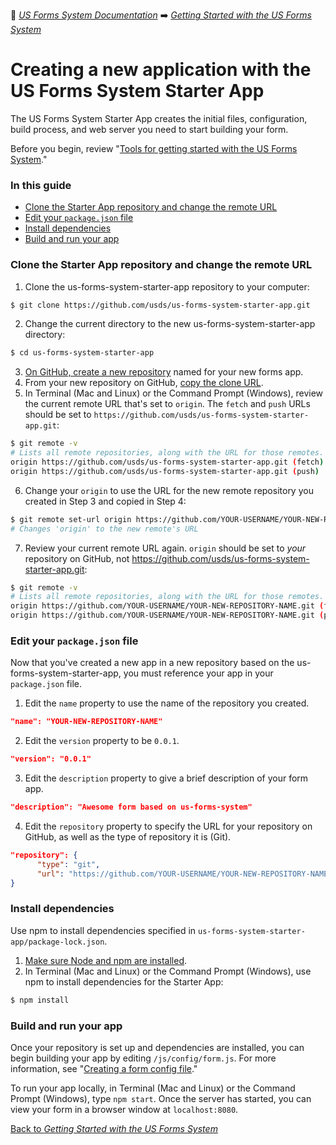 :book: [*US Forms System Documentation*](docs/README.md) :arrow_right: [*Getting Started with the US Forms System*](README.md)

# Creating a new application with the US Forms System Starter App

The US Forms System Starter App creates the initial files, configuration, build process, and web server you need to start building your form.

Before you begin, review "[Tools for getting started with the US Forms System](tools-for-getting-started-with-the-us-forms-system.md)."

### In this guide

- [Clone the Starter App repository and change the remote URL](#clone-the-starter-app-repository-and-change-the-remote-url)
- [Edit your `package.json` file](#edit-your-packagejson-file)
- [Install dependencies](#install-dependencies)
- [Build and run your app](#build-and-run-your-app)

### Clone the Starter App repository and change the remote URL

1. Clone the us-forms-system-starter-app repository to your computer:
```bash
$ git clone https://github.com/usds/us-forms-system-starter-app.git
```
2. Change the current directory to the new us-forms-system-starter-app directory:
```bash
$ cd us-forms-system-starter-app
```
3. [On GitHub, create a new repository](https://help.github.com/articles/creating-a-new-repository/) named for your new forms app.
4. From your new repository on GitHub, [copy the clone URL](https://help.github.com/articles/cloning-a-repository/).
5. In Terminal (Mac and Linux) or the Command Prompt (Windows), review the current remote URL that's set to `origin`. The `fetch` and `push` URLs should be set to `https://github.com/usds/us-forms-system-starter-app.git`:
```bash
$ git remote -v
# Lists all remote repositories, along with the URL for those remotes.
origin https://github.com/usds/us-forms-system-starter-app.git (fetch)
origin https://github.com/usds/us-forms-system-starter-app.git (push)
```
6. Change your `origin` to use the URL for the new remote repository you created in Step 3 and copied in Step 4:
```bash
$ git remote set-url origin https://github.com/YOUR-USERNAME/YOUR-NEW-REPOSITORY-NAME.git
# Changes 'origin' to the new remote's URL
```
7. Review your current remote URL again. `origin` should be set to *your* repository on GitHub, not https://github.com/usds/us-forms-system-starter-app.git:
```bash
$ git remote -v
# Lists all remote repositories, along with the URL for those remotes.
origin https://github.com/YOUR-USERNAME/YOUR-NEW-REPOSITORY-NAME.git (fetch)
origin https://github.com/YOUR-USERNAME/YOUR-NEW-REPOSITORY-NAME.git (push)
```

### Edit your `package.json` file

Now that you've created a new app in a new repository based on the us-forms-system-starter-app, you must reference your app in your `package.json` file.

1. Edit the `name` property to use the name of the repository you created.
```json
"name": "YOUR-NEW-REPOSITORY-NAME"
```
2. Edit the `version` property to be `0.0.1`.
```json
"version": "0.0.1"
```
3. Edit the `description` property to give a brief description of your form app.
```json
"description": "Awesome form based on us-forms-system"
```
4. Edit the `repository` property to specify the URL for your repository on GitHub, as well as the type of repository it is (Git).
```json
"repository": {
      "type": "git",
      "url": "https://github.com/YOUR-USERNAME/YOUR-NEW-REPOSITORY-NAME.git"
}
```

### Install dependencies

Use npm to install dependencies specified in `us-forms-system-starter-app/package-lock.json`.

1. [Make sure Node and npm are installed](tools-for-getting-started-with-the-us-forms-system.md#node-js-and-npm).
2. In Terminal (Mac and Linux) or the Command Prompt (Windows), use npm to install dependencies for the Starter App:
```bash
$ npm install
```

### Build and run your app

Once your repository is set up and dependencies are installed, you can begin building your app by editing `/js/config/form.js`. For more information, see "[Creating a form config file](../building-a-form/creating-a-form-config-file.md)."

To run your app locally, in Terminal (Mac and Linux) or the Command Prompt (Windows), type `npm start`. Once the server has started, you can view your form in a browser window at `localhost:8080`.

[Back to *Getting Started with the US Forms System*](README.md)
